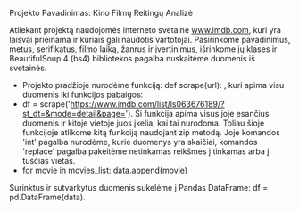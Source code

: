 Projekto Pavadinimas: Kino Filmų Reitingų Analizė

Atliekant projektą naudojomės interneto svetaine www.imdb.com, kuri yra laisvai prieinama ir kuriais gali naudotis vartotojai. Pasirinkome pavadinimus, metus, serifikatus, filmo 
laiką, žanrus ir įvertinimus, išrinkome jų klases ir BeautifulSoup 4 (bs4) bibliotekos pagalba nuskaitėme duomenis iš svetainės. 
- Projekto pradžioje nurodėme funkciją: def scrape(url): , kuri apima visu duomenis iki funkcijos pabaigos:
- df = scrape('https://www.imdb.com/list/ls063676189/?st_dt=&mode=detail&page='). Ši funkcija apima visus joje esančius duomenis ir kitoje vietoje juos įkelia, kai tai nurodoma.
Toliau šioje funkcijoje atlikome kitą funkciją naudojant zip metodą. Joje komandos 'int' pagalba nurodėme, kurie duomenys yra skaičiai, komandos 'replace' pagalba pakeitėme netinkamas reikšmes į tinkamas arba į tuščias vietas.
- for movie in movies_list:
    data.append(movie)

Surinktus ir sutvarkytus duomenis sukelėme į Pandas DataFrame:  df = pd.DataFrame(data). 



